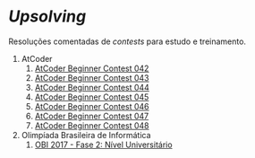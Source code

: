 # _Upsolving_

Resoluções comentadas de _contests_ para estudo e treinamento.

1. AtCoder
    1. [AtCoder Beginner Contest 042](AtCoder/B042/B042.pdf)
    1. [AtCoder Beginner Contest 043](AtCoder/B043/B043.pdf)
    1. [AtCoder Beginner Contest 044](AtCoder/B044/B044.pdf)
    1. [AtCoder Beginner Contest 045](AtCoder/B045/B045.pdf)
    1. [AtCoder Beginner Contest 046](AtCoder/B046/B046.pdf)
    1. [AtCoder Beginner Contest 047](AtCoder/B047/B047.pdf)
    1. [AtCoder Beginner Contest 048](AtCoder/B048/B048.pdf)
1. Olimpíada Brasileira de Informática
    1. [OBI 2017 - Fase 2: Nível Universitário](OBI/2017_F2_NS/2017_F2_NS.pdf)
